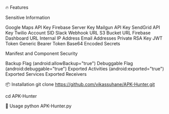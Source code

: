 🔥 Features

Sensitive Information

Google Maps API Key
Firebase Server Key
Mailgun API Key
SendGrid API Key
Twilio Account SID
Slack Webhook URL
S3 Bucket URL
Firebase Dashboard URL
Internal IP Address
Email Addresses
Private RSA Key
JWT Token
Generic Bearer Token
Base64 Encoded Secrets


Manifest and Component Security

Backup Flag (android:allowBackup="true")
Debuggable Flag (android:debuggable="true")
Exported Activities (android:exported="true")
Exported Services
Exported Receivers



📦 Installation
git clone https://github.com/vikassuhane/APK-Hunter.git

cd APK-Hunter

🧠 Usage
python APK-Hunter.py <apk>


